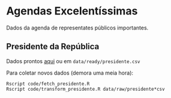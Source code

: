 # Agendas Excelentíssimas

Dados da agenda de representates públicos importantes. 

## Presidente da República

Dados prontos [aqui](https://github.com/nazareno/agendas-excelentissimas/blob/main/data/ready/presidente.csv?raw=true) ou em `data/ready/presidente.csv`

Para coletar novos dados (demora uma meia hora):

```
Rscript code/fetch_presidente.R 
Rscript code/transform_presidente.R data/raw/presidente*csv
```

